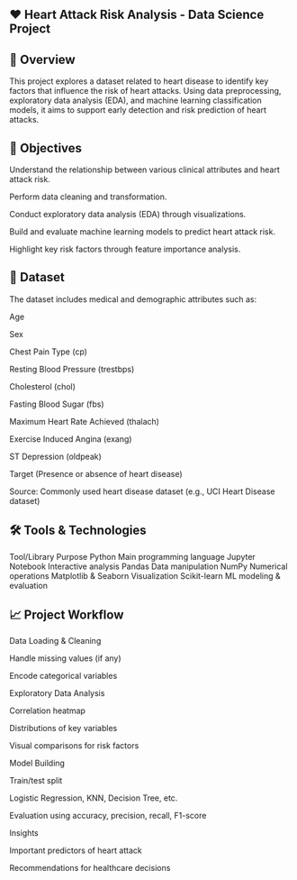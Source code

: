 ## ❤️ Heart Attack Risk Analysis - Data Science Project

## 📌 Overview
This project explores a dataset related to heart disease to identify key factors that influence the risk of heart attacks. Using data preprocessing, exploratory data analysis (EDA), and machine learning classification models, it aims to support early detection and risk prediction of heart attacks.

## 🎯 Objectives
Understand the relationship between various clinical attributes and heart attack risk.

Perform data cleaning and transformation.

Conduct exploratory data analysis (EDA) through visualizations.

Build and evaluate machine learning models to predict heart attack risk.

Highlight key risk factors through feature importance analysis.

## 🧪 Dataset
The dataset includes medical and demographic attributes such as:

Age

Sex

Chest Pain Type (cp)

Resting Blood Pressure (trestbps)

Cholesterol (chol)

Fasting Blood Sugar (fbs)

Maximum Heart Rate Achieved (thalach)

Exercise Induced Angina (exang)

ST Depression (oldpeak)

Target (Presence or absence of heart disease)

Source: Commonly used heart disease dataset (e.g., UCI Heart Disease dataset)

## 🛠️ Tools & Technologies

Tool/Library	Purpose
Python	Main programming language
Jupyter Notebook	Interactive analysis
Pandas	Data manipulation
NumPy	Numerical operations
Matplotlib & Seaborn	Visualization
Scikit-learn	ML modeling & evaluation

## 📈 Project Workflow

Data Loading & Cleaning

Handle missing values (if any)

Encode categorical variables

Exploratory Data Analysis

Correlation heatmap

Distributions of key variables

Visual comparisons for risk factors

Model Building

Train/test split

Logistic Regression, KNN, Decision Tree, etc.

Evaluation using accuracy, precision, recall, F1-score

Insights

Important predictors of heart attack

Recommendations for healthcare decisions

